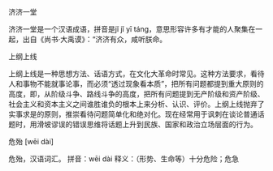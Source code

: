 
济济一堂

济济一堂是一个汉语成语，拼音是jǐ jǐ yī táng，意思形容许多有才能的人聚集在一起，出自《尚书·大禹谟》：“济济有众，咸听朕命。

上纲上线

上纲上线是一种思想方法、话语方式，在文化大革命时常见。这种方法要求，看待人和事物不能就事论事，而必须“透过现象看本质”，把所有问题都提到重大原则的高度，即，从阶级斗争、路线斗争的高度，把所有问题提到无产阶级和资产阶级、社会主义和资本主义之间谁胜谁负的根本上来分析、认识、评价。上纲上线抛弃了实事求是的原则，推崇看待问题简单化和绝对化。现在经常用于讽刺在谈论普通话题时，用滑坡谬误的错误思维将话题上升到民族、国家和政治立场层面的行为。


危殆 [wēi dài]

危殆，汉语词汇。
拼音：wēi dài
释义：（形势、生命等）十分危险；危急